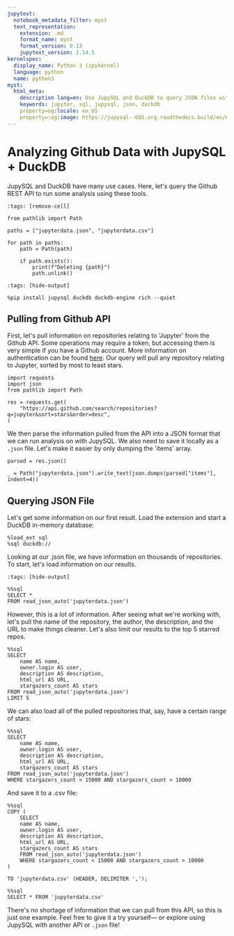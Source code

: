 ```yaml
---
jupytext:
  notebook_metadata_filter: myst
  text_representation:
    extension: .md
    format_name: myst
    format_version: 0.13
    jupytext_version: 1.14.5
kernelspec:
  display_name: Python 3 (ipykernel)
  language: python
  name: python3
myst:
  html_meta:
    description lang=en: Use JupySQL and DuckDB to query JSON files with SQL
    keywords: jupyter, sql, jupysql, json, duckdb
    property=og:locale: en_US
    property=:og:image: https://jupysql--685.org.readthedocs.build/en/685/_static/duckdb.png
---
```


# Analyzing Github Data with JupySQL + DuckDB

JupySQL and DuckDB have many use cases. Here, let's query the Github REST API to run some analysis using these tools.

```{code-cell} ipython3
:tags: [remove-cell]

from pathlib import Path

paths = ["jupyterdata.json", "jupyterdata.csv"]

for path in paths:
    path = Path(path)

    if path.exists():
        print(f"Deleting {path}")
        path.unlink()
```

```{code-cell} ipython3
:tags: [hide-output]

%pip install jupysql duckdb duckdb-engine rich --quiet
```

## Pulling from Github API

First, let's pull information on repositories relating to 'Jupyter' from the Github API. Some operations may require a token, but accessing them is very simple if you have a Github account. More information on authentication can be found [here](https://docs.github.com/en/rest/guides/getting-started-with-the-rest-api?apiVersion=2022-11-28#authenticating). Our query will pull any repository relating to Jupyter, sorted by most to least stars.

```{code-cell} ipython3
import requests
import json
from pathlib import Path

res = requests.get(
    "https://api.github.com/search/repositories?q=jupyter&sort=stars&order=desc",
)
```

We then parse the information pulled from the API into a JSON format that we can run analysis on with JupySQL. We also need to save it locally as a `.json` file. Let's make it easier by only dumping the 'items' array.

```{code-cell} ipython3
parsed = res.json()

_ = Path("jupyterdata.json").write_text(json.dumps(parsed["items"], indent=4))
```

## Querying JSON File

Let's get some information on our first result. Load the extension and start a DuckDB in-memory database:

```{code-cell} ipython3
%load_ext sql
%sql duckdb://
```

Looking at our .json file, we have information on thousands of repositories. To start, let's load information on our results.

```{code-cell} ipython3
:tags: [hide-output]

%%sql
SELECT *
FROM read_json_auto('jupyterdata.json')
```

However, this is a lot of information. After seeing what we're working with, let's pull the name of the repository, the author, the description, and the URL to make things cleaner. Let's also limit our results to the top 5 starred repos.

```{code-cell} ipython3
%%sql
SELECT 
    name AS name,
    owner.login AS user,
    description AS description,
    html_url AS URL,
    stargazers_count AS stars
FROM read_json_auto('jupyterdata.json')
LIMIT 5
```

We can also load all of the pulled repositories that, say, have a certain range of stars:

```{code-cell} ipython3
%%sql
SELECT 
    name AS name,
    owner.login AS user,
    description AS description,
    html_url AS URL,
    stargazers_count AS stars
FROM read_json_auto('jupyterdata.json')
WHERE stargazers_count < 15000 AND stargazers_count > 10000 
```

And save it to a .csv file:

```{code-cell} ipython3
%%sql
COPY (
    SELECT
    name AS name,
    owner.login AS user,
    description AS description,
    html_url AS URL,
    stargazers_count AS stars
    FROM read_json_auto('jupyterdata.json')
    WHERE stargazers_count < 15000 AND stargazers_count > 10000 
)

TO 'jupyterdata.csv' (HEADER, DELIMITER ',');
```

```{code-cell} ipython3
%%sql
SELECT * FROM 'jupyterdata.csv'
```

There's no shortage of information that we can pull from this API, so this is just one example. Feel free to give it a try yourself— or explore using JupySQL with another API or `.json` file!
